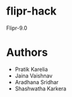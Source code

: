 # flipr-hack
Flipr-9.0

# Authors
- Pratik Karelia
- Jaina Vaishnav
- Aradhana Sridhar
- Shashwatha Karkera

